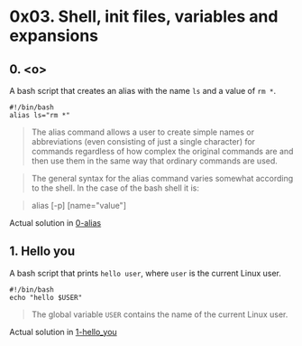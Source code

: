 # 0x03. Shell, init files, variables and expansions

## 0. \<o>

A bash script that creates an alias with the name `ls` and a value of `rm *`.
```
#!/bin/bash
alias ls="rm *"
```
> The alias command allows a user to create simple names or abbreviations (even consisting of just a single character) for commands regardless of how complex the original commands are and then use them in the same way that ordinary commands are used.

> The general syntax for the alias command varies somewhat according to the shell. In the case of the bash shell it is:

> alias [-p] [name="value"]

Actual solution in [0-alias](./0-alias)


## 1. Hello you

A bash script that prints `hello user`, where `user` is the current Linux user. 
```
#!/bin/bash
echo "hello $USER"
```
> The global variable `USER` contains the name of the current Linux user.

Actual solution in [1-hello_you](./1-hello_you)
